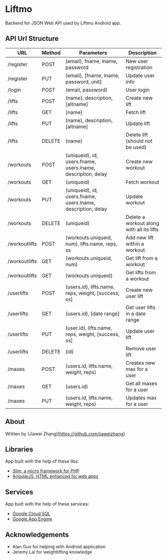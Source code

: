 # Liftmo

Backend for JSON Web API used by Liftmo Android app.

## API Url Structure

| URL | Method | Parameters | Description |
| --- | ------ | ---------- | ----------- |
| /register | POST | (email), fname, lname, password | New user registration |
| /register | PUT | (email), [fname, lname, password, unit] | Update user info |
| /login | POST | (email, password) | User login |
| /lifts | POST | (name), description, [altname] | Create new lift |
| /lifts | GET | [name] | Fetch lift |
| /lifts | PUT | (name), description, [altname] | Update lift |
| /lifts | DELETE | (name) | Delete lift (should not be used) |
| /workouts | POST | (uniqueid), id, users.fname, users.lname, description, delay | Create new workout |
| /workouts | GET | (uniqueid) | Fetch workout |
| /workouts | PUT | (uniqueid), id, users.fname, users.lname, description, delay | Update workout |
| /workouts | DELETE | (uniqueid) | Delete a workout along with all its lifts |
| /workoutlifts | POST | (workouts.uniqueid, num), lifts.name, reps, ss | Add new lift within a workout |
| /workoutlifts | GET | (workouts.uniqueid, num) | Get lift from a workout |
| /workoutlifts | GET | (workouts.uniqueid) | Get lifts from a workout |
| /userlifts | POST | (users.id), lifts.name, reps, weight, [success, ss] | Create new user lift |
| /userlifts | GET | (users.id), [date range] | Get user lifts in a date range |
| /userlifts | PUT | (user.id), lifts.name, reps, weight, [success, ss] | Update user lift |
| /userlifts | DELETE | (id) | Remove user lift |
| /maxes | POST | (users.id, lifts.name, weight, reps) | Creates new max for a user |
| /maxes | GET | (users.id) | Get all maxes for a user |
| /maxes | PUT | (users.id, lifts.name, weight, reps) | Updates max for a user |

## About

Written by (Jiawei Zhang)[https://github.com/jiaweizhang]

## Libraries

App built with the help of these libs:

* [Slim, a micro framework for PHP](http://www.slimframework.com/)
* [AngularJS, HTML enhanced for web apps](https://angularjs.org/)

## Services

App built with the help of these services:

* [Google Cloud SQL](https://cloud.google.com/sql/)
* [Google App Engine](https://cloud.google.com/appengine/)

## Acknowledgements

* Alan Guo for helping with Android application
* Jeremy Lai for weightlifting knowledge